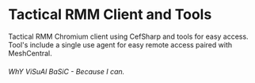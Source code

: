 # Tactical RMM Client and Tools
Tactical RMM Chromium client using CefSharp and tools for easy access. Tool's include a single use agent for easy remote access paired with MeshCentral.

###### WhY ViSuAl BaSiC - Because I can. 
